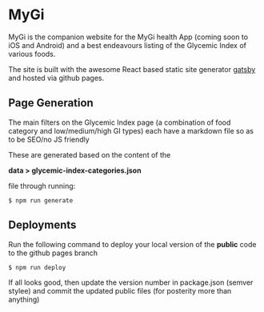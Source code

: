 # MyGi

MyGi is the companion website for the MyGi health App (coming soon to iOS and Android) and a best endeavours listing of the Glycemic Index of various foods.

The site is built with the awesome React based static site generator [gatsby](https://github.com/gatsbyjs/gatsby) and hosted via github pages.

## Page Generation

The main filters on the Glycemic Index page (a combination of food category and low/medium/high GI types) each have a markdown file so as to be SEO/no JS friendly

These are generated based on the content of the

**data > glycemic-index-categories.json**

file through running:

```
$ npm run generate
```

## Deployments

Run the following command to deploy your local version of the **public** code to the github pages branch

```
$ npm run deploy
```

If all looks good, then update the version number in package.json (semver stylee) and commit the updated public files (for posterity more than anything)

